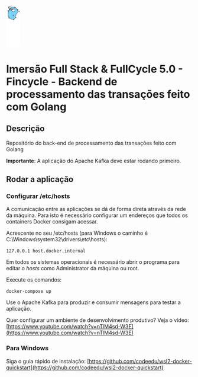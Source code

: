 [<img src="../img/golang.svg" width="36"/>](Nest.js)

# Imersão Full Stack & FullCycle 5.0 - Fincycle - Backend de processamento das transações feito com Golang

## Descrição

Repositório do back-end de processamento das transações feito com Golang

**Importante**: A aplicação do Apache Kafka deve estar rodando primeiro.

## Rodar a aplicação

### Configurar /etc/hosts

A comunicação entre as aplicações se dá de forma direta através da rede da máquina.
Para isto é necessário configurar um endereços que todos os containers Docker consigam acessar.

Acrescente no seu /etc/hosts (para Windows o caminho é C:\Windows\system32\drivers\etc\hosts):
```
127.0.0.1 host.docker.internal
```
Em todos os sistemas operacionais é necessário abrir o programa para editar o *hosts* como Administrator da máquina ou root.

Execute os comandos:

```
docker-compose up
```

Use o Apache Kafka para produzir e consumir mensagens para testar a aplicação.

Quer configurar um ambiente de desenvolvimento produtivo? Veja o vídeo: [https://www.youtube.com/watch?v=nTlM4sd-W3E](https://www.youtube.com/watch?v=nTlM4sd-W3E) 

### Para Windows 

Siga o guia rápido de instalação: [https://github.com/codeedu/wsl2-docker-quickstart](https://github.com/codeedu/wsl2-docker-quickstart) 
